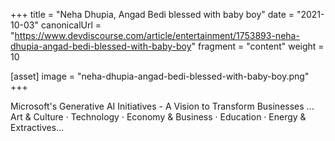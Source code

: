 +++
title = "Neha Dhupia, Angad Bedi blessed with baby boy"
date = "2021-10-03"
canonicalUrl = "https://www.devdiscourse.com/article/entertainment/1753893-neha-dhupia-angad-bedi-blessed-with-baby-boy"
fragment = "content"
weight = 10

[asset]
    image = "neha-dhupia-angad-bedi-blessed-with-baby-boy.png"
+++

Microsoft's Generative AI Initiatives - A Vision to Transform Businesses 
... Art & Culture · Technology · Economy & Business · Education · Energy & 
Extractives...
